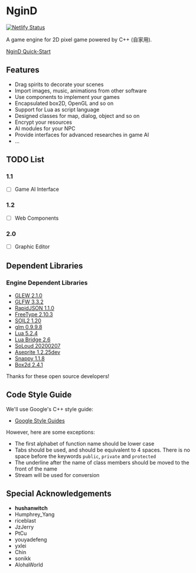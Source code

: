 # NginD
[![Netlify Status](https://api.netlify.com/api/v1/badges/d041751b-91fe-48d4-82e8-8a71ca3b96ae/deploy-status)](https://app.netlify.com/sites/ngind-doc/deploys)

A game engine for 2D pixel game powered by C++ (自家用). 

[NginD Quick-Start](https://github.com/NeilKleistGao/NginD/wiki)

## Features
+ Drag spirits to decorate your scenes
+ Import images, music, animations from other software
+ Use components to implement your games
+ Encapsulated box2D, OpenGL and so on
+ Support for Lua as script language
+ Designed classes for map, dialog, object and so on
+ Encrypt your resources
+ AI modules for your NPC
+ Provide interfaces for advanced researches in game AI
+ ...

## TODO List
### 1.1
+ [ ] Game AI Interface

### 1.2
+ [ ] Web Components

### 2.0
+ [ ] Graphic Editor

## Dependent Libraries
### Engine Dependent Libraries
+ [GLEW 2.1.0](https://github.com/nigels-com/glew)
+ [GLFW 3.3.2](https://www.glfw.org/)
+ [RapidJSON 1.1.0](http://rapidjson.org/)
+ [FreeType 2.10.3](https://www.freetype.org/index.html)
+ [SOIL2 1.20](https://github.com/SpartanJ/SOIL2)
+ [glm 0.9.9.8](https://glm.g-truc.net/0.9.9/index.html)
+ [Lua 5.2.4](https://www.lua.org/)
+ [Lua Bridge 2.6](https://github.com/vinniefalco/LuaBridge)
+ [SoLoud 20200207](http://sol.gfxile.net/soloud/index.html)
+ [Aseprite 1.2.25dev](http://www.aseprite.org/)
+ [Snappy 1.1.8](https://github.com/google/snappy)
+ [Box2d 2.4.1](https://box2d.org/documentation/index.html)

Thanks for these open source developers!

## Code Style Guide
We'll use Google's C++ style guide:
+ [Google Style Guides](https://github.com/google/styleguide)

However, here are some exceptions:
+ The first alphabet of function name should be lower case
+ Tabs should be used, and should be equivalent to 4 spaces. There is no space before the keywords `public`, `private` and `protected`
+ The underline after the name of class members should be moved to the front of the name
+ Stream will be used for conversion

## Special Acknowledgements
+ **hushanwitch**
+ Humphrey_Yang
+ riceblast
+ JzJerry
+ PtCu
+ youyadefeng
+ yxlei
+ Chin
+ sonikk
+ AlohaWorld
